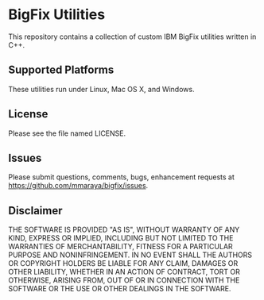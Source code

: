 BigFix Utilities
================

This repository contains a collection of custom IBM BigFix utilities written in C++.

Supported Platforms
-------------------

These utilities run under Linux, Mac OS X, and Windows. 

License
-------

Please see the file named LICENSE. 

Issues
------

Please submit questions, comments, bugs, enhancement requests at https://github.com/mmaraya/bigfix/issues.

Disclaimer
----------

THE SOFTWARE IS PROVIDED "AS IS", WITHOUT WARRANTY OF ANY KIND, EXPRESS OR IMPLIED, INCLUDING BUT NOT LIMITED TO THE WARRANTIES OF MERCHANTABILITY, FITNESS FOR A PARTICULAR PURPOSE AND NONINFRINGEMENT. IN NO EVENT SHALL THE AUTHORS OR COPYRIGHT HOLDERS BE LIABLE FOR ANY CLAIM, DAMAGES OR OTHER LIABILITY, WHETHER IN AN ACTION OF CONTRACT, TORT OR OTHERWISE, ARISING FROM, OUT OF OR IN CONNECTION WITH THE SOFTWARE OR THE USE OR OTHER DEALINGS IN THE SOFTWARE.
